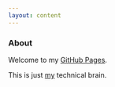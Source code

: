 ```yaml
---
layout: content
---
```


### About

Welcome to my  [GitHub Pages](https://marzelwidmer.github.io).

This is just [my](http://marcelwidmer.org) technical brain. 

